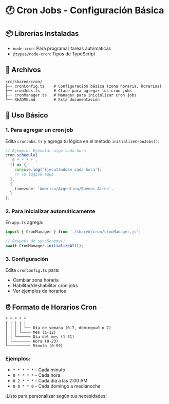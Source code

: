 # 🕐 Cron Jobs - Configuración Básica

## 📦 Librerías Instaladas

- `node-cron`: Para programar tareas automáticas
- `@types/node-cron`: Tipos de TypeScript

## 📁 Archivos

```
src/shared/cron/
├── cronConfig.ts    # Configuración básica (zona horaria, horarios)
├── cronJobs.ts      # Clase para agregar tus cron jobs
├── cronManager.ts   # Manager para inicializar cron jobs
└── README.md        # Esta documentación
```

## 🚀 Uso Básico

### 1. Para agregar un cron job

Edita `cronJobs.ts` y agrega tu lógica en el método `initializeCronJobs()`:

```typescript
// Ejemplo: Ejecutar algo cada hora
cron.schedule(
  '0 * * * *',
  () => {
    console.log('Ejecutándose cada hora');
    // Tu lógica aquí
  },
  {
    timezone: 'America/Argentina/Buenos_Aires',
  }
);
```

### 2. Para inicializar automáticamente

En `app.ts` agrega:

```typescript
import { CronManager } from './shared/cron/cronManager.js';

// Después de syncSchema()
await CronManager.initializeAll();
```

### 3. Configuración

Edita `cronConfig.ts` para:

- Cambiar zona horaria
- Habilitar/deshabilitar cron jobs
- Ver ejemplos de horarios

## ⏰ Formato de Horarios Cron

```
* * * * *
│ │ │ │ │
│ │ │ │ └── Día de semana (0-7, domingo=0 o 7)
│ │ │ └──── Mes (1-12)
│ │ └────── Día del mes (1-31)
│ └──────── Hora (0-23)
└────────── Minuto (0-59)
```

### Ejemplos:

- `* * * * *` - Cada minuto
- `0 * * * *` - Cada hora
- `0 2 * * *` - Cada día a las 2:00 AM
- `0 0 * * 0` - Cada domingo a medianoche

¡Listo para personalizar según tus necesidades!
